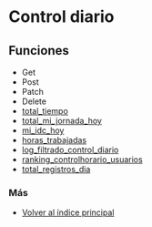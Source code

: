 # Control diario

## Funciones

  * Get
  * Post
  * Patch
  * Delete
  * [total_tiempo](./total_tiempo.md)
  * [total_mi_jornada_hoy](./total_mi_jornada_hoy.md)
  * [mi_idc_hoy](./mi_idc_hoy.md)
  * [horas_trabajadas](./horas_trabajadas.md)
  * [log_filtrado_control_diario](./log_filtrado_control_diario.md)
  * [ranking_controlhorario_usuarios](./log_filtrado_control_diario.md)
  * [total_registros_dia](./total_registros_dia.md)

### Más

  * [Volver al índice principal](../README.md)
